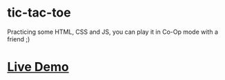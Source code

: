 # tic-tac-toe
Practicing some HTML, CSS and JS, you can play it in Co-Op mode with a friend ;)

# [Live Demo](https://terwebs.github.io/tic-tac-toe/)
